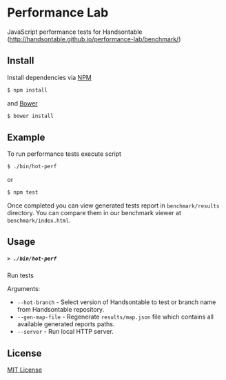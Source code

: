 # Performance Lab

JavaScript performance tests for Handsontable (http://handsontable.github.io/performance-lab/benchmark/)

## Install

Install dependencies via [NPM](http://npmjs.com/)

```sh
$ npm install
```

and [Bower](http://bower.io/)

```sh
$ bower install
```

## Example

To run performance tests execute script

```sh
$ ./bin/hot-perf
```

or 

```sh
$ npm test
```

Once completed you can view generated tests report in `benchmark/results` directory. You can compare them in our 
benchmark viewer at `benchmark/index.html`.

## Usage

##### ```> ./bin/hot-perf```

Run tests

Arguments:
- ```--hot-branch``` - Select version of Handsontable to test or branch name from Handsontable repository.
- ```--gen-map-file``` - Regenerate `results/map.json` file which contains all available generated reports paths.
- ```--server``` - Run local HTTP server.

## License

[MIT License](http://opensource.org/licenses/MIT)
